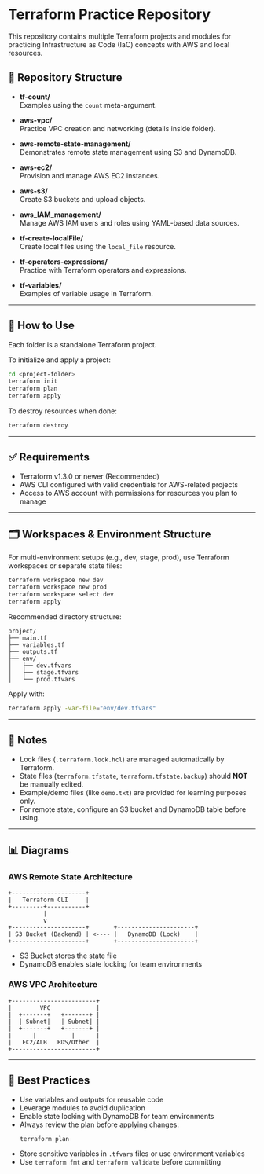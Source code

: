 # Terraform Practice Repository

This repository contains multiple Terraform projects and modules for practicing Infrastructure as Code (IaC) concepts with AWS and local resources.

## 📂 Repository Structure

<!-- 

- **tf-data-source/**  
  Use data sources to fetch information from providers.

- **tf-for_each/**  
  Examples using the `for_each` meta-argument. -->

- **tf-count/**  
  Examples using the `count` meta-argument.

- **aws-vpc/**  
  Practice VPC creation and networking (details inside folder).

- **aws-remote-state-management/**  
  Demonstrates remote state management using S3 and DynamoDB.

- **aws-ec2/**  
  Provision and manage AWS EC2 instances.

- **aws-s3/**  
  Create S3 buckets and upload objects.

- **aws_IAM_management/**  
  Manage AWS IAM users and roles using YAML-based data sources.

- **tf-create-localFile/**  
  Create local files using the `local_file` resource.

- **tf-operators-expressions/**  
  Practice with Terraform operators and expressions.

- **tf-variables/**  
  Examples of variable usage in Terraform. 

<!-- - **tf-own-module-VPC/**  
  Custom VPC module for reusable infrastructure. -->

---

## 🚀 How to Use

Each folder is a standalone Terraform project.

To initialize and apply a project:

```sh
cd <project-folder>
terraform init
terraform plan
terraform apply
```

To destroy resources when done:

```sh
terraform destroy
```

---

## ✅ Requirements

- Terraform v1.3.0 or newer (Recommended)
- AWS CLI configured with valid credentials for AWS-related projects
- Access to AWS account with permissions for resources you plan to manage

---

## 🗂 Workspaces & Environment Structure

For multi-environment setups (e.g., dev, stage, prod), use Terraform workspaces or separate state files:

```sh
terraform workspace new dev
terraform workspace new prod
terraform workspace select dev
terraform apply
```

Recommended directory structure:

```
project/
├── main.tf
├── variables.tf
├── outputs.tf
├── env/
│   ├── dev.tfvars
│   ├── stage.tfvars
│   └── prod.tfvars
```

Apply with:

```sh
terraform apply -var-file="env/dev.tfvars"
```

---

## 📝 Notes

- Lock files (`.terraform.lock.hcl`) are managed automatically by Terraform.
- State files (`terraform.tfstate`, `terraform.tfstate.backup`) should **NOT** be manually edited.
- Example/demo files (like `demo.txt`) are provided for learning purposes only.
- For remote state, configure an S3 bucket and DynamoDB table before using.

---

## 📊 Diagrams

### AWS Remote State Architecture

```
+---------------------+
|   Terraform CLI     |
+---------+-----------+
          |
          v
+---------------------+       +----------------------+
| S3 Bucket (Backend) | <---- |   DynamoDB (Lock)    |
+---------------------+       +----------------------+
```
- S3 Bucket stores the state file
- DynamoDB enables state locking for team environments

### AWS VPC Architecture

```
+------------------------+
|        VPC             |
|  +-------+   +-------+ |
|  | Subnet|   | Subnet| |
|  +-------+   +-------+ |
|      |          |      |
|   EC2/ALB   RDS/Other  |
+------------------------+
```

---

## 📌 Best Practices

- Use variables and outputs for reusable code
- Leverage modules to avoid duplication
- Enable state locking with DynamoDB for team environments
- Always review the plan before applying changes:
  ```sh
  terraform plan
  ```
- Store sensitive variables in `.tfvars` files or use environment variables
- Use `terraform fmt` and `terraform validate` before committing